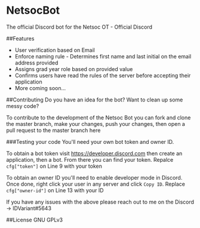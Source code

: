 # NetsocBot
The official Discord bot for the Netsoc OT - Official Discord

##Features
* User verification based on Email
* Enforce naming rule - Determines first name and last initial on the email address provided
* Assigns grad year role based on provided value
* Confirms users have read the rules of the server before accepting their application
* More coming soon...

##Contributing
Do you have an idea for the bot? Want to clean up some messy code?

To contribute to the development of the Netsoc Bot you can fork and clone the master branch, make your changes, push your changes, then open a pull request to the master branch here

###Testing your code
You'll need your own bot token and owner ID. 

To obtain a bot token visit https://developer.discord.com then create an application, then a bot. From there you can find your token. Repalce `cfg["token"]` on Line 9 with your token

To obtain an owner ID you'll need to enable developer mode in Discord. Once done, right click your user in any server and click `Copy ID`. Replace `cfg["owner-id"]` on Line 13 with your ID

If you have any issues with the above please reach out to me on the Discord -> IDVariant#5643

##License
GNU GPLv3
